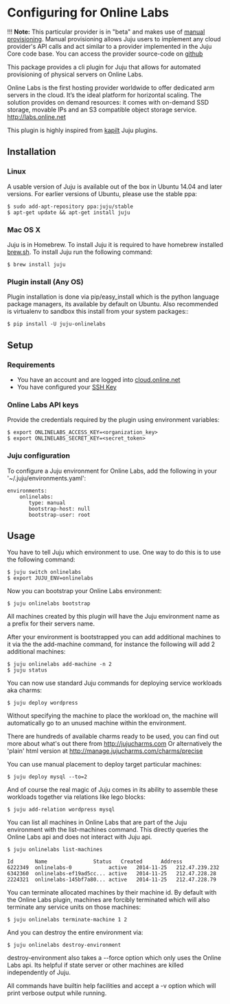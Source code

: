 # Configuring for Online Labs

!!! **Note:** This particular provider is in "beta"
and makes use of [manual provisioning](config-manual.html). Manual provisioning
allows Juju users to implement any cloud provider's API calls and act similar to
a provider implemented in the Juju Core code base.
You can access the provider source-code on [github](https://github.com/online-labs/juju-onlinelabs)

This package provides a cli plugin for Juju that allows for automated
provisioning of physical servers on Online Labs.

Online Labs is the first hosting provider worldwide to offer dedicated arm servers in the cloud.
It’s the ideal platform for horizontal scaling.
The solution provides on demand resources: it comes with on-demand SSD storage, movable IPs and an S3 compatible object storage service.
http://labs.online.net

This plugin is highly inspired from [kapilt](https://github.com/kapilt) Juju plugins.

## Installation

### Linux

A usable version of Juju is available out of the box in Ubuntu 14.04 and later
versions. For earlier versions of Ubuntu, please use the stable ppa:

```
$ sudo add-apt-repository ppa:juju/stable
$ apt-get update && apt-get install juju
```

### Mac OS X

Juju is in Homebrew. To install Juju it is required to have homebrew installed [brew.sh](http://brew.sh/).
To install Juju run the following command:

```
$ brew install juju
```

### Plugin install (Any OS)

Plugin installation is done via pip/easy_install which is the python language
package managers, its available by default on Ubuntu. Also recommended
is virtualenv to sandbox this install from your system packages::

```
$ pip install -U juju-onlinelabs
```

## Setup

### Requirements

- You have an account and are logged into [cloud.online.net](https://cloud.online.net)
- You have configured your [SSH Key](https://doc.cloud.online.net/howto/ssh_keys.html)

### Online Labs API keys

Provide the credentials required by the plugin using environment variables:

```
$ export ONLINELABS_ACCESS_KEY=<organization_key>
$ export ONLINELABS_SECRET_KEY=<secret_token>
```

### Juju configuration

To configure a Juju environment for Online Labs, add the following in your '~/.juju/environments.yaml':

```
environments:
    onlinelabs:
       type: manual
       bootstrap-host: null
       bootstrap-user: root
```

## Usage

You have to tell Juju which environment to use.
One way to do this is to use the following command:

```
$ juju switch onlinelabs
$ export JUJU_ENV=onlinelabs
```

Now you can bootstrap your Online Labs environment:

```
$ juju onlinelabs bootstrap
```

All machines created by this plugin will have the Juju environment
name as a prefix for their servers name.

After your environment is bootstrapped you can add additional machines
to it via the the add-machine command, for instance the following will
add 2 additional machines:

```
$ juju onlinelabs add-machine -n 2
$ juju status
```

You can now use standard Juju commands for deploying service workloads aka
charms:

```
$ juju deploy wordpress
```

Without specifying the machine to place the workload on, the machine
will automatically go to an unused machine within the environment.

There are hundreds of available charms ready to be used, you can
find out more about what's out there from http://jujucharms.com
Or alternatively the 'plain' html version at
http://manage.jujucharms.com/charms/precise

You can use manual placement to deploy target particular machines:

```
$ juju deploy mysql --to=2
```

And of course the real magic of Juju comes in its ability to assemble
these workloads together via relations like lego blocks:

```
$ juju add-relation wordpress mysql
```

You can list all machines in Online Labs that are part of the Juju
environment with the list-machines command. This directly queries the Online
Labs api and does not interact with Juju api.

```
$ juju onlinelabs list-machines

Id       Name               Status   Created      Address
6222349  onlinelabs-0            active   2014-11-25   212.47.239.232
6342360  onlinelabs-ef19ad5cc... active   2014-11-25   212.47.228.28
2224321  onlinelabs-145bf7a80... active   2014-11-25   212.47.228.79
```

You can terminate allocated machines by their machine id. By default with the
Online Labs plugin, machines are forcibly terminated which will also terminate any
service units on those machines:

```
$ juju onlinelabs terminate-machine 1 2
```

And you can destroy the entire environment via:

```
$ juju onlinelabs destroy-environment
```

destroy-environment also takes a --force option which only uses the
Online Labs api. Its helpful if state server or other machines are
killed independently of Juju.

All commands have builtin help facilities and accept a -v option which will
print verbose output while running.

